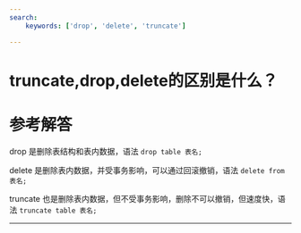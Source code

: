 ```yaml
---
search:
    keywords: ['drop', 'delete', 'truncate']

---
```



# truncate,drop,delete的区别是什么？

# 参考解答

drop 是删除表结构和表内数据，语法 `drop table 表名;`

delete 是删除表内数据，并受事务影响，可以通过回滚撤销，语法 `delete from 表名;`

truncate 也是删除表内数据，但不受事务影响，删除不可以撤销，但速度快，语法 `truncate table 表名;`

---






